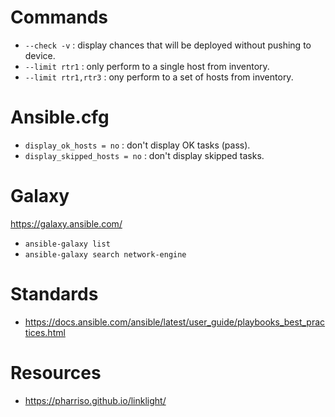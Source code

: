 # Commands
* `--check -v` : display chances that will be deployed without pushing to device.
* `--limit rtr1` : only perform to a single host from inventory.
* `--limit rtr1,rtr3` : ony perform to a set of hosts from inventory.

# Ansible.cfg
* `display_ok_hosts = no` : don't display OK tasks (pass).
* `display_skipped_hosts = no` : don't display skipped tasks.

# Galaxy
https://galaxy.ansible.com/
* `ansible-galaxy list`
* `ansible-galaxy search network-engine`

# Standards
* https://docs.ansible.com/ansible/latest/user_guide/playbooks_best_practices.html

# Resources
* https://pharriso.github.io/linklight/
